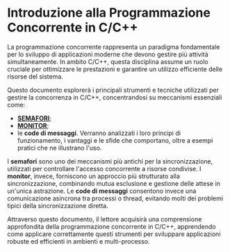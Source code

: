 # Introduzione alla Programmazione Concorrente in C/C++

La programmazione concorrente rappresenta un paradigma fondamentale per lo sviluppo di applicazioni moderne che devono gestire più attività simultaneamente. In ambito C/C++, questa disciplina assume un ruolo cruciale per ottimizzare le prestazioni e garantire un utilizzo efficiente delle risorse del sistema.

Questo documento esplorerà i principali strumenti e tecniche utilizzati per gestire la concorrenza in C/C++, concentrandosi su meccanismi essenziali come:
- [**SEMAFORI**](https://github.com/MisterCioffi/Sistemi_Operativi/tree/main/Semafori);
- [**MONITOR**]();
- le **code di messaggi**. Verranno analizzati i loro principi di funzionamento, i vantaggi e le sfide che comportano, oltre a esempi pratici che ne illustrano l'uso.

I **semafori** sono uno dei meccanismi più antichi per la sincronizzazione, utilizzati per controllare l'accesso concorrente a risorse condivise. I **monitor**, invece, forniscono un approccio più strutturato alla sincronizzazione, combinando mutua esclusione e gestione delle attese in un'unica astrazione. Le **code di messaggi** consentono invece una comunicazione asincrona tra processi o thread, evitando molti dei problemi tipici della sincronizzazione diretta.

Attraverso questo documento, il lettore acquisirà una comprensione approfondita della programmazione concorrente in C/C++, apprendendo come applicare correttamente questi strumenti per sviluppare applicazioni robuste ed efficienti in ambienti e multi-processo.
